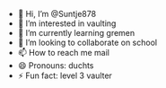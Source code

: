 - 👋 Hi, I’m @Suntje878
- 👀 I’m interested in vaulting
- 🌱 I’m currently learning gremen
- 💞️ I’m looking to collaborate on school
- 📫 How to reach me mail
- 😄 Pronouns: duchts
- ⚡ Fun fact: level 3 vaulter

<!---
Suntje878/Suntje878 is a ✨ special ✨ repository because its `README.md` (this file) appears on your GitHub profile.
You can click the Preview link to take a look at your changes.
--->
